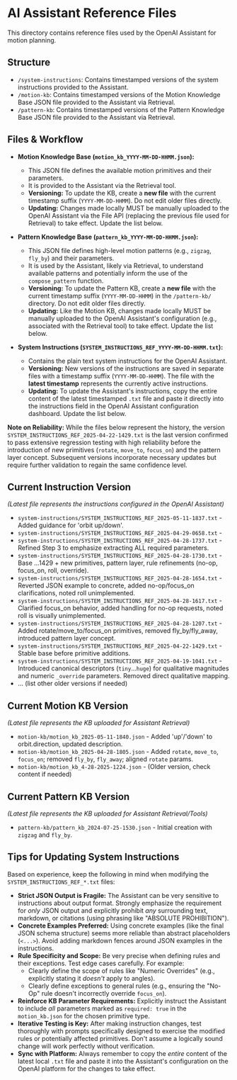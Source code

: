 # AI Assistant Reference Files

This directory contains reference files used by the OpenAI Assistant for motion planning.

## Structure

-   `/system-instructions`: Contains timestamped versions of the system instructions provided to the Assistant.
-   `/motion-kb`: Contains timestamped versions of the Motion Knowledge Base JSON file provided to the Assistant via Retrieval.
-   `/pattern-kb`: Contains timestamped versions of the Pattern Knowledge Base JSON file provided to the Assistant via Retrieval.

## Files & Workflow

*   **Motion Knowledge Base (`motion_kb_YYYY-MM-DD-HHMM.json`):** 
    *   This JSON file defines the available motion primitives and their parameters.
    *   It is provided to the Assistant via the Retrieval tool.
    *   **Versioning:** To update the KB, create a **new file** with the current timestamp suffix (`YYYY-MM-DD-HHMM`). Do not edit older files directly.
    *   **Updating:** Changes made locally MUST be manually uploaded to the OpenAI Assistant via the File API (replacing the previous file used for Retrieval) to take effect. Update the list below.

*   **Pattern Knowledge Base (`pattern_kb_YYYY-MM-DD-HHMM.json`):**
    *   This JSON file defines high-level motion patterns (e.g., `zigzag`, `fly_by`) and their parameters.
    *   It is used by the Assistant, likely via Retrieval, to understand available patterns and potentially inform the use of the `compose_pattern` function.
    *   **Versioning:** To update the Pattern KB, create a **new file** with the current timestamp suffix (`YYYY-MM-DD-HHMM`) in the `/pattern-kb/` directory. Do not edit older files directly.
    *   **Updating:** Like the Motion KB, changes made locally MUST be manually uploaded to the OpenAI Assistant's configuration (e.g., associated with the Retrieval tool) to take effect. Update the list below.

*   **System Instructions (`SYSTEM_INSTRUCTIONS_REF_YYYY-MM-DD-HHMM.txt`):** 
    *   Contains the plain text system instructions for the OpenAI Assistant.
    *   **Versioning:** New versions of the instructions are saved in separate files with a timestamp suffix (`YYYY-MM-DD-HHMM`). The file with the **latest timestamp** represents the currently active instructions.
    *   **Updating:** To update the Assistant's instructions, copy the entire content of the latest timestamped `.txt` file and paste it directly into the instructions field in the OpenAI Assistant configuration dashboard. Update the list below.

**Note on Reliability:** While the files below represent the history, the version `SYSTEM_INSTRUCTIONS_REF_2025-04-22-1429.txt` is the last version confirmed to pass extensive regression testing with high reliability before the introduction of new primitives (`rotate`, `move_to`, `focus_on`) and the pattern layer concept. Subsequent versions incorporate necessary updates but require further validation to regain the same confidence level.

## Current Instruction Version
*(Latest file represents the instructions configured in the OpenAI Assistant)*

*   `system-instructions/SYSTEM_INSTRUCTIONS_REF_2025-05-11-1837.txt` - Added guidance for 'orbit up/down'.
*   `system-instructions/SYSTEM_INSTRUCTIONS_REF_2025-04-29-0658.txt` - 
*   `system-instructions/SYSTEM_INSTRUCTIONS_REF_2025-04-28-1737.txt` - Refined Step 3 to emphasize extracting ALL required parameters.
*   `system-instructions/SYSTEM_INSTRUCTIONS_REF_2025-04-28-1730.txt` - Base ...1429 + new primitives, pattern layer, rule refinements (no-op, focus_on, roll, override).
*   `system-instructions/SYSTEM_INSTRUCTIONS_REF_2025-04-28-1654.txt` - Reverted JSON example to concrete, added no-op/focus_on clarifications, noted roll unimplemented.
*   `system-instructions/SYSTEM_INSTRUCTIONS_REF_2025-04-28-1617.txt` - Clarified focus_on behavior, added handling for no-op requests, noted roll is visually unimplemented.
*   `system-instructions/SYSTEM_INSTRUCTIONS_REF_2025-04-28-1207.txt` - Added rotate/move_to/focus_on primitives, removed fly_by/fly_away, introduced pattern layer concept.
*   `system-instructions/SYSTEM_INSTRUCTIONS_REF_2025-04-22-1429.txt` - Stable base before primitive additions.
*   `system-instructions/SYSTEM_INSTRUCTIONS_REF_2025-04-19-1041.txt` - Introduced canonical descriptors (`tiny`...`huge`) for qualitative magnitudes and numeric `_override` parameters. Removed direct qualitative mapping.
*   ... (list other older versions if needed)

## Current Motion KB Version
*(Latest file represents the KB uploaded for Assistant Retrieval)*

*   `motion-kb/motion_kb_2025-05-11-1840.json` - Added 'up'/'down' to orbit.direction, updated description.
*   `motion-kb/motion_kb_2025-04-28-1805.json` - Added `rotate`, `move_to`, `focus_on`; removed `fly_by`, `fly_away`; aligned `rotate` params.
*   `motion-kb/motion_kb_4-28-2025-1224.json` - (Older version, check content if needed)

## Current Pattern KB Version
*(Latest file represents the KB uploaded for Assistant Retrieval/Tools)*

*   `pattern-kb/pattern_kb_2024-07-25-1530.json` - Initial creation with `zigzag` and `fly_by`.

## Tips for Updating System Instructions

Based on experience, keep the following in mind when modifying the `SYSTEM_INSTRUCTIONS_REF_*.txt` files:

*   **Strict JSON Output is Fragile:** The Assistant can be very sensitive to instructions about output format. Strongly emphasize the requirement for *only* JSON output and explicitly prohibit *any* surrounding text, markdown, or citations (using phrasing like "ABSOLUTE PROHIBITION").
*   **Concrete Examples Preferred:** Using concrete examples (like the final JSON schema structure) seems more reliable than abstract placeholders (`<...>`). Avoid adding markdown fences around JSON examples in the instructions.
*   **Rule Specificity and Scope:** Be very precise when defining rules and their exceptions. Test edge cases carefully. For example:
    *   Clearly define the scope of rules like "Numeric Overrides" (e.g., explicitly stating it *doesn't* apply to angles).
    *   Clearly define exceptions to general rules (e.g., ensuring the "No-Op" rule doesn't incorrectly override `focus_on`).
*   **Reinforce KB Parameter Requirements:** Explicitly instruct the Assistant to include *all* parameters marked as `required: true` in the `motion_kb.json` for the chosen primitive type.
*   **Iterative Testing is Key:** After making instruction changes, test thoroughly with prompts specifically designed to exercise the modified rules or potentially affected primitives. Don't assume a logically sound change will work perfectly without verification.
*   **Sync with Platform:** Always remember to copy the *entire* content of the latest local `.txt` file and paste it into the Assistant's configuration on the OpenAI platform for the changes to take effect.